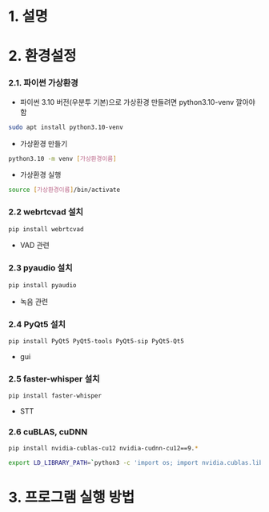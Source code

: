 # 1. 설명

# 2. 환경설정

### 2.1. 파이썬 가상환경

- 파이썬 3.10  버전(우분투 기본)으로 가상환경 만들려면 python3.10-venv 깔아야 함

```bash
sudo apt install python3.10-venv
```

- 가상환경 만들기

```bash
python3.10 -m venv [가상환경이름]
```

- 가상환경 실행

```bash
source [가상환경이름]/bin/activate
```

### 2.2 webrtcvad 설치

```bash
pip install webrtcvad
```

- VAD 관련

### 2.3 pyaudio 설치

```bash
pip install pyaudio
```

- 녹음 관련

### 2.4 PyQt5 설치

```bash
pip install PyQt5 PyQt5-tools PyQt5-sip PyQt5-Qt5
```

- gui

### 2.5 faster-whisper 설치

```bash
pip install faster-whisper
```

- STT

### 2.6 cuBLAS, cuDNN

```bash
pip install nvidia-cublas-cu12 nvidia-cudnn-cu12==9.*

export LD_LIBRARY_PATH=`python3 -c 'import os; import nvidia.cublas.lib; import nvidia.cudnn.lib; print(os.path.dirname(nvidia.cublas.lib.__file__) + ":" + os.path.dirname(nvidia.cudnn.lib.__file__))'`
```

# 3. 프로그램 실행 방법